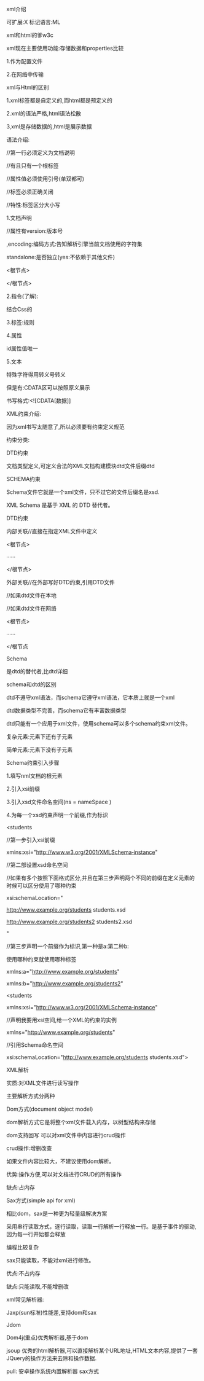 xml介绍

可扩展:X 标记语言:ML

xml和html的爹w3c

xml现在主要使用功能:存储数据和properties比较

1.作为配置文件

2.在网络中传输

  

xml与Html的区别

1.xml标签都是自定义的,而html都是预定义的

2.xml的语法严格,html语法松散

3,xml是存储数据的,html是展示数据

语法介绍:

//第一行必须定义为文档说明

//有且只有一个根标签

//属性值必须使用引号(单双都可)

//标签必须正确关闭

//特性:标签区分大小写

  

1.文档声明

<?xml version='1,0' ?>

//属性有version:版本号

,encoding:编码方式:告知解析引擎当前文档使用的字符集

standalone:是否独立(yes:不依赖于其他文件)

<根节点>

</根节点>

  

2.指令(了解):

结合Css的

<?xml stylesheet type = "text/css" herf ="a.css"?>

3.标签:规则

4.属性

id属性值唯一

5.文本

特殊字符得用转义号转义

但是有:CDATA区可以按照原义展示

书写格式:<![CDATA[数据]]

XML约束介绍:

因为xml书写太随意了,所以必须要有约束定义规范

约束分类:

DTD约束

文档类型定义,可定义合法的XML文档构建模块dtd文件后缀dtd

SCHEMA约束

Schema文件它就是一个xml文件，只不过它的文件后缀名是xsd.

XML Schema 是基于 XML 的 DTD 替代者。

  

DTD约束

内部关联//直接在指定XML文件中定义

<!DOCTYPE 根节点名称(例如:students) [

DTD约束代码

]>

<根节点>

∙∙∙∙∙∙

</根节点>

  

外部关联//在外部写好DTD约束,引用DTD文件

<!DOCTYPE 根节点名称 SYSTEM “DTD文件的位置”>

//如果dtd文件在本地

<!DOCTYPE 根节点名称 PUBLIC "dtd文件名字" “DTD文件的位置URL”>

//如果dtd文件在网络

<根节点>

∙∙∙∙∙∙

</根节点

  

  

Schema

是dtd的替代者,比dtd详细

schema和dtd的区别

dtd不遵守xml语法，而schema它遵守xml语法，它本质上就是一个xml

dtd数据类型不完善，而schema它有丰富数据类型

dtd只能有一个应用于xml文件，使用schema可以多个schema约束xml文件。

复杂元素:元素下还有子元素

简单元素:元素下没有子元素

Schema约束引入步骤

1.填写nml文档的根元素

2.引入xsi前缀

3.引入xsd文件命名空间(ns = nameSpace )

4.为每一个xsd约束声明一个前缀,作为标识

<students

//第一步引入xsi前缀

xmins:xsi="http://www.w3.org/2001/XMLSchema‐instance"

//第二部设置xsd命名空间

//如果有多个按照下面格式区分,并且在第三步声明两个不同的前缀在定义元素的时候可以区分使用了哪种约束

xsi:schemaLocation="

http://www.example.org/students students.xsd

http://www.example.org/students2 students2.xsd

  

"

//第三步声明一个前缀作为标识,第一种是a:第二种b:

使用哪种约束就使用哪种标签

xmlns:a="http://www.example.org/students"

xmlns:b="http://www.example.org/students2"

  

>

<students

xmlns:xsi="http://www.w3.org/2001/XMLSchema‐instance"

//声明我要用xsi空间,给一个XML的约束的实例

xmlns="http://www.example.org/students"

//引用Schema命名空间

xsi:schemaLocation="http://www.example.org/students students.xsd">

  

</students>

  

  

XML解析

实质:对XML文件进行读写操作

主要解析方式分两种

Dom方式(document object model)

dom解析方式它是将整个xml文件载入内存，以树型结构来存储

dom支持回写 可以对xml文件中内容进行crud操作

crud操作:增删改查

如果文件内容比较大，不建议使用dom解析。

  

优势:操作方便,可以对文档进行CRUD的所有操作

缺点:占内存

  

Sax方式(simple api for xml)

相比dom，sax是一种更为轻量级解决方案

采用串行读取方式，逐行读取，读取一行解析一行释放一行。是基于事件的驱动,因为每一行开始都会释放

编程比较复杂

sax只能读取，不能对xml进行修改。

优点:不占内存

缺点:只能读取,不能增删改

  

xml常见解析器:

Jaxp(sun标准)性能差,支持dom和sax

Jdom

Dom4j(重点)优秀解析器,基于dom

jsoup 优秀的html解析器,可以直接解析某个URL地址,HTML文本内容,提供了一套JQuery的操作方法来去除和操作数据.

pull: 安卓操作系统内置解析器 sax方式